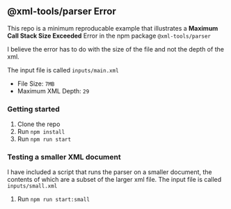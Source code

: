 ## @xml-tools/parser Error

This repo is a minimum reproducable example that illustrates a
**Maximum Call Stack Size Exceeded** Error in the npm package
`@xml-tools/parser`

I believe the error has to do with the size of the file and not the depth of
the xml.

The input file is called `inputs/main.xml`

-   File Size: `7MB`
-   Maximum XML Depth: `29`

### Getting started

1. Clone the repo
2. Run `npm install`
3. Run `npm run start`

### Testing a smaller XML document

I have included a script that runs the parser on a smaller document, the
contents of which are a subset of the larger xml file. The input file is called `inputs/small.xml`

1. Run `npm run start:small`
